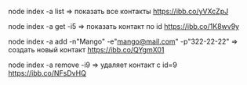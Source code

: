 node index -a list => показать все контакты
https://ibb.co/yVXcZpJ

node index -a get -i5 => показать контакт по id
https://ibb.co/1K8wv9y

node index -a add -n"Mango" -e"mango@mail.com" -p"322-22-22" => создать новый контакт
https://ibb.co/QYgmX01

node index -a remove -i9 => удаляет контакт с id=9
https://ibb.co/NFsDvHQ